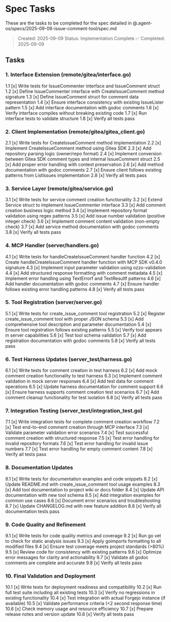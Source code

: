 # Spec Tasks

These are the tasks to be completed for the spec detailed in @.agent-os/specs/2025-09-09-issue-comment-tool/spec.md

> Created: 2025-09-09
> Status: Implementation Complete ✅
> Completed: 2025-09-09

## Tasks

### 1. Interface Extension (remote/gitea/interface.go)
1.1 [x] Write tests for IssueCommenter interface and IssueComment struct
1.2 [x] Define IssueCommenter interface with CreateIssueComment method signature
1.3 [x] Define IssueComment struct for comment data representation
1.4 [x] Ensure interface consistency with existing IssueLister pattern
1.5 [x] Add interface documentation with godoc comments
1.6 [x] Verify interface compiles without breaking existing code
1.7 [x] Run interface tests to validate structure
1.8 [x] Verify all tests pass

### 2. Client Implementation (remote/gitea/gitea_client.go)
2.1 [x] Write tests for CreateIssueComment method implementation
2.2 [x] Implement CreateIssueComment method using Gitea SDK
2.3 [x] Add repository parsing logic (owner/repo format)
2.4 [x] Implement conversion between Gitea SDK comment types and internal IssueComment struct
2.5 [x] Add proper error handling with context preservation
2.6 [x] Add method documentation with godoc comments
2.7 [x] Ensure client follows existing patterns from ListIssues implementation
2.8 [x] Verify all tests pass

### 3. Service Layer (remote/gitea/service.go)
3.1 [x] Write tests for service comment creation functionality
3.2 [x] Extend Service struct to implement IssueCommenter interface
3.3 [x] Add comment creation business logic method
3.4 [x] Implement repository format validation using regex patterns
3.5 [x] Add issue number validation (positive integer check)
3.6 [x] Implement comment content validation (non-empty check)
3.7 [x] Add service method documentation with godoc comments
3.8 [x] Verify all tests pass

### 4. MCP Handler (server/handlers.go)
4.1 [x] Write tests for handleCreateIssueComment handler function
4.2 [x] Create handleCreateIssueComment handler function with MCP SDK v0.4.0 signature
4.3 [x] Implement input parameter validation using ozzo-validation
4.4 [x] Add structured response formatting with comment metadata
4.5 [x] Implement error handling using TextErrorf and TextResultf patterns
4.6 [x] Add handler documentation with godoc comments
4.7 [x] Ensure handler follows existing error handling patterns
4.8 [x] Verify all tests pass

### 5. Tool Registration (server/server.go)
5.1 [x] Write tests for create_issue_comment tool registration
5.2 [x] Register create_issue_comment tool with proper JSON schema
5.3 [x] Add comprehensive tool description and parameter documentation
5.4 [x] Ensure tool registration follows existing patterns
5.5 [x] Verify tool appears in server capabilities
5.6 [x] Test tool schema validation
5.7 [x] Add registration documentation with godoc comments
5.8 [x] Verify all tests pass

### 6. Test Harness Updates (server_test/harness.go)
6.1 [x] Write tests for comment creation in test harness
6.2 [x] Add mock comment creation functionality to test harness
6.3 [x] Implement comment validation in mock server responses
6.4 [x] Add test data for comment operations
6.5 [x] Update harness documentation for comment support
6.6 [x] Ensure harness supports comment creation test scenarios
6.7 [x] Add comment cleanup functionality for test isolation
6.8 [x] Verify all tests pass

### 7. Integration Testing (server_test/integration_test.go)
7.1 [x] Write integration tests for complete comment creation workflow
7.2 [x] Test end-to-end comment creation through MCP interface
7.3 [x] Validate parameter validation error scenarios
7.4 [x] Test successful comment creation with structured response
7.5 [x] Test error handling for invalid repository formats
7.6 [x] Test error handling for invalid issue numbers
7.7 [x] Test error handling for empty comment content
7.8 [x] Verify all tests pass

### 8. Documentation Updates
8.1 [x] Write tests for documentation examples and code snippets
8.2 [x] Update README.md with create_issue_comment tool usage examples
8.3 [x] Add tool documentation to project wiki or docs folder
8.4 [x] Update API documentation with new tool schema
8.5 [x] Add integration examples for common use cases
8.6 [x] Document error scenarios and troubleshooting
8.7 [x] Update CHANGELOG.md with new feature addition
8.8 [x] Verify all documentation tests pass

### 9. Code Quality and Refinement
9.1 [x] Write tests for code quality metrics and coverage
9.2 [x] Run go vet to check for static analysis issues
9.3 [x] Apply goimports formatting to all modified files
9.4 [x] Ensure test coverage meets project standards (>80%)
9.5 [x] Review code for consistency with existing patterns
9.6 [x] Optimize error messages for clarity and actionability
9.7 [x] Validate all godoc comments are complete and accurate
9.8 [x] Verify all tests pass

### 10. Final Validation and Deployment
10.1 [x] Write tests for deployment readiness and compatibility
10.2 [x] Run full test suite including all existing tests
10.3 [x] Verify no regressions in existing functionality
10.4 [x] Test integration with actual Forgejo instance (if available)
10.5 [x] Validate performance criteria (<2 second response time)
10.6 [x] Check memory usage and resource efficiency
10.7 [x] Prepare release notes and version update
10.8 [x] Verify all tests pass